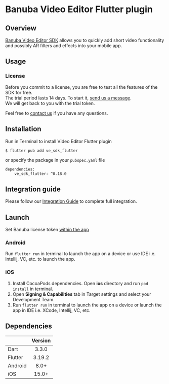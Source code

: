 # Banuba Video Editor Flutter plugin

## Overview
[Banuba Video Editor SDK](https://www.banuba.com/video-editor-sdk) allows you to quickly add short video functionality and possibly AR filters and effects into your mobile app.

## Usage
### License
Before you commit to a license, you are free to test all the features of the SDK for free.  
The trial period lasts 14 days. To start it, [send us a message](https://www.banuba.com/video-editor-sdk#form).  
We will get back to you with the trial token.

Feel free to [contact us](https://www.banuba.com/faq/kb-tickets/new) if you have any questions.

## Installation

Run in Terminal to install Video Editor Flutter plugin
```
$ flutter pub add ve_sdk_flutter
```
or specify the package in your ```pubspec.yaml``` file
```
dependencies:
    ve_sdk_flutter: ^0.18.0
```

## Integration guide
Please follow our [Integration Guide](mddocs/integration_guide.md) to complete full integration.

## Launch
Set Banuba license token [within the app](example/lib/main.dart#L9)

### Android
Run ```flutter run``` in terminal to launch the app on a device or use IDE i.e. Intellij, VC, etc. to launch the app.

### iOS
1. Install CocoaPods dependencies. Open **ios** directory and run ```pod install``` in terminal.
2. Open **Signing & Capabilities** tab in Target settings and select your Development Team.
3. Run ```flutter run``` in terminal to launch the app on a device or launch the app in IDE i.e. XCode, Intellij, VC, etc.

## Dependencies
|       | Version | 
| --------- |:-------:| 
| Dart      |  3.3.0  | 
| Flutter   | 3.19.2  |
| Android      |  8.0+   |
| iOS          |  15.0+  |